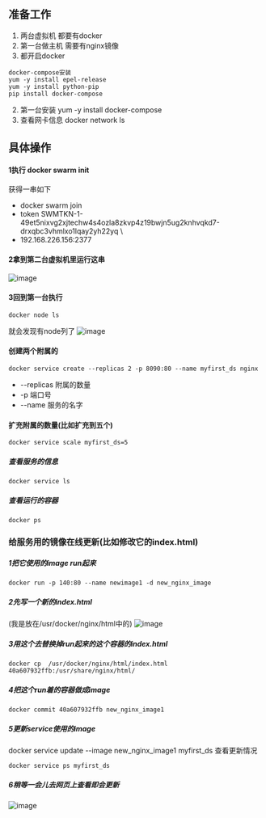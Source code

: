 ## 准备工作
1. 两台虚拟机 都要有docker
1. 第一台做主机 需要有nginx镜像
1. 都开启docker
```
docker-compose安装
yum -y install epel-release
yum -y install python-pip
pip install docker-compose
```

2. 第一台安装  yum -y install docker-compose
3. 查看网卡信息 docker network ls
## 具体操作

#### 1执行 docker swarm init
获得一串如下
- docker swarm join 
- token SWMTKN-1-49et5nixvg2xjtechw4s4ozla8zkvp4z19bwjn5ug2knhvqkd7-drxqbc3vhmlxo1lqay2yh22yq \
-  192.168.226.156:2377

#### 2拿到第二台虚拟机里运行这串
![image](E70451A017674C48BBD09E0332EAF9E2)
#### 3回到第一台执行

```
docker node ls
```
就会发现有node列了
![image](2D2AC94CA3DA4B6D9F0C40236DE8BB75)
#### 创建两个附属的

```
docker service create --replicas 2 -p 8090:80 --name myfirst_ds nginx
```
- --replicas 附属的数量
- -p  端口号
- --name 服务的名字

#### 扩充附属的数量(比如扩充到五个)

```
docker service scale myfirst_ds=5
```
##### 查看服务的信息

```
docker service ls
```
##### 查看运行的容器

```
docker ps
```


### 给服务用的镜像在线更新(比如修改它的index.html)

##### 1把它使用的image run起来

```
docker run -p 140:80 --name newimage1 -d new_nginx_image
```


##### 2先写一个新的index.html
(我是放在/usr/docker/nginx/html中的)
![image](3A3877EC9A2B4F179523B8757A7752A1)
##### 3用这个去替换掉run起来的这个容器的index.html

```
docker cp  /usr/docker/nginx/html/index.html 40a607932ffb:/usr/share/nginx/html/
```

##### 4把这个run着的容器做成image

```
docker commit 40a607932ffb new_nginx_image1
```

##### 5更新service使用的image
docker service update --image new_nginx_image1 myfirst_ds
查看更新情况

```
docker service ps myfirst_ds
```

##### 6稍等一会儿去网页上查看即会更新

![image](C07316F4BB7842EC8DB6BD96D8D69019)

